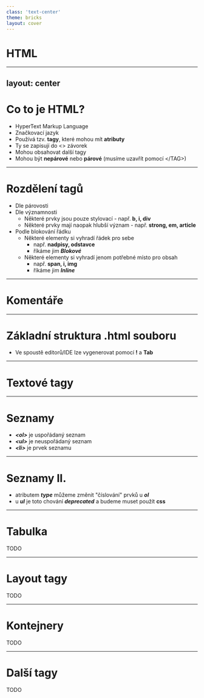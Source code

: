 ```yaml
---
class: 'text-center'
theme: bricks
layout: cover
---
```


# HTML

---
layout: center
---

# Co to je HTML?

- HyperText Markup Language
- Značkovací jazyk
- Používá tzv. **tagy**, které mohou mít **atributy**
- Ty se zapisují do <> závorek
- Mohou obsahovat další tagy
- Mohou být **nepárové** nebo **párové** (musíme uzavřít pomocí &lt;/TAG>)

---

# Rozdělení tagů

- Dle párovosti
- Dle významnosti
  - Některé prvky jsou pouze stylovací - např. **b, i, div**
  - Některé prvky mají naopak hlubší význam - např. **strong, em, article**
- Podle blokování řádku
  - Některé elementy si vyhradí řádek pro sebe 
    - např. **nadpisy, odstavce**
    - říkáme jim ***Blokové***
  - Některé elementy si vyhradí jenom potřebné místo pro obsah 
    - např. **span, i, img**
    - říkáme jim ***Inline***
---

# Komentáře

<jsfiddle source="2bad2furious/nhouLgz2" :langs="['html', 'result']"/>

---

# Základní struktura .html souboru

- Ve spoustě editorů/IDE lze vygenerovat pomocí **!** a **Tab**

<jsfiddle source="2bad2furious/drakLxeo" :langs="['html','result']"></jsfiddle>

--- 

# Textové tagy

<jsfiddle source="2bad2furious/2afvgtkm/" :langs="['html', 'result']"></jsfiddle>

---

# Seznamy

- ***&lt;ol>*** je uspořádaný seznam
- ***&lt;ul>*** je neuspořádaný seznam
- ***&lt;li>*** je prvek seznamu

<jsfiddle source="2bad2furious/zaxmoqvh" :langs="['html', 'result']"></jsfiddle>

---

# Seznamy II.

- atributem ***type*** můžeme změnit "číslování" prvků u ***ol***
- u ***ul*** je toto chování ***deprecated*** a budeme muset použít **css**

<jsfiddle source="2bad2furious/pfdvkcge" :langs="['html', 'result']"></jsfiddle>

---

# Tabulka

TODO

---

# Layout tagy

TODO

---

# Kontejnery

TODO

---

# Další tagy

TODO